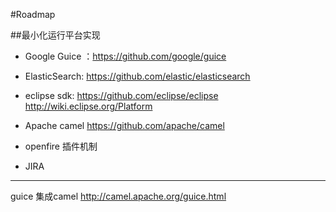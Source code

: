 #Roadmap


##最小化运行平台实现

- Google Guice  ：https://github.com/google/guice

- ElasticSearch:    https://github.com/elastic/elasticsearch

- eclipse sdk: https://github.com/eclipse/eclipse
http://wiki.eclipse.org/Platform

- Apache camel https://github.com/apache/camel

- openfire 插件机制
- JIRA
--------------------------------------


guice 集成camel http://camel.apache.org/guice.html